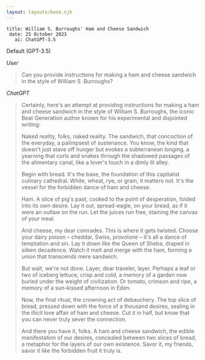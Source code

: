 ```yaml
---
layout: layouts/base.njk
---
```


```
title: William S. Burroughs' Ham and Cheese Sandwich
 date: 25 October 2023
   ai: ChatGPT-3.5
```

Default (GPT-3.5)

_User_
> Can you provide instructions for making a ham and cheese sandwich in the style of William S. Burroughs?

_ChatGPT_
> Certainly, here's an attempt at providing instructions for making a ham and cheese sandwich in the style of William S. Burroughs, the iconic Beat Generation author known for his experimental and disjointed writing:
> 
> Naked reality, folks, naked reality. The sandwich, that concoction of the everyday, a palimpsest of sustenance. You know, the kind that doesn't just stave off hunger but evokes a subterranean longing, a yearning that curls and snakes through the shadowed passages of the alimentary canal, like a lover's touch in a dimly lit alley.
> 
> Begin with bread. It's the base, the foundation of this capitalist culinary cathedral. White, wheat, rye, or grain, it matters not. It's the vessel for the forbidden dance of ham and cheese.
> 
> Ham. A slice of pig's past, cooked to the point of desperation, folded into its own desire. Lay it out, spread-eagle, on your bread, as if it were an outlaw on the run. Let the juices run free, staining the canvas of your meal.
> 
> And cheese, my dear comrades. This is where it gets twisted. Choose your dairy poison – cheddar, Swiss, provolone – it's all a dance of temptation and sin. Lay it down like the Queen of Sheba, draped in silken decadence. Watch it melt and merge with the ham, forming a union that transcends mere sandwich.
> 
> But wait, we're not done. Layer, dear traveler, layer. Perhaps a leaf or two of iceberg lettuce, crisp and cold, a memory of a garden now buried under the weight of civilization. Or tomato, crimson and ripe, a memory of a sun-kissed afternoon in Eden.
> 
> Now, the final ritual, the crowning act of debauchery. The top slice of bread, pressed down with the force of a thousand desires, sealing in the illicit love affair of ham and cheese. Cut it in half, but know that you can never truly sever the connection.
> 
> And there you have it, folks. A ham and cheese sandwich, the edible manifestation of our desires, concealed between two slices of bread, a metaphor for the layers of our own existence. Savor it, my friends, savor it like the forbidden fruit it truly is.
